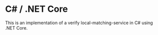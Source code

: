 # C# / .NET Core

This is an implementation of a verify local-matching-service in C# using .NET Core.

